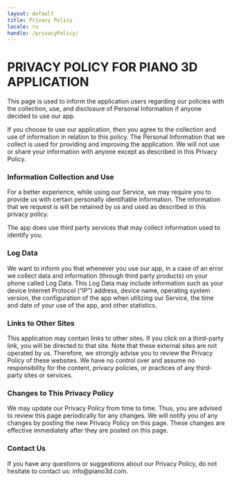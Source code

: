 ```yaml
---
layout: default
title: Privacy Policy
locale: ru
handle: /privacyPolicy/
---
```


<div class="container col-10 col-md-6 privacy-policy p-4">
		<h1 class="mt-2 mb-3">PRIVACY POLICY FOR PIANO 3D APPLICATION</h1>
		<p>
			This page is used to inform the application users regarding our policies with the collection, use, and disclosure of Personal
			Information if anyone decided to use our app.
		</p>
		<p>
			If you choose to use our application, then you agree to the collection and use of information in relation to this policy.
			The Personal Information that we collect is used for providing and improving the application. We will not use or share
			your information with anyone except as described in this Privacy Policy.
		</p>
		<h3>Information Collection and Use</h3>
		<p>
			For a better experience, while using our Service, we may require you to provide us with certain personally identifiable information.
			The information that we request is will be retained by us and used as described in this privacy policy.
		</p>
		<p>
			The app does use third party services that may collect information used to identify you.
		</p>
		<h3>Log Data</h3>
		<p>
			We want to inform you that whenever you use our app, in a case of an error we collect data and information (through third
			party products) on your phone called Log Data. This Log Data may include information such as your device Internet Protocol
			(“IP”) address, device name, operating system version, the configuration of the app when utilizing our Service, the time
			and date of your use of the app, and other statistics.
		</p>
		<h3>Links to Other Sites</h3>
		<p>
			This application may contain links to other sites. If you click on a third-party link, you will be directed to that site.
			Note that these external sites are not operated by us. Therefore, we strongly advise you to review the Privacy Policy
			of these websites. We have no control over and assume no responsibility for the content, privacy policies, or practices
			of any third-party sites or services.
		</p>
		<h3>
			Changes to This Privacy Policy
		</h3>
		<p>
			We may update our Privacy Policy from time to time. Thus, you are advised to review this page periodically for any changes.
			We will notify you of any changes by posting the new Privacy Policy on this page. These changes are effective immediately
			after they are posted on this page.
		</p>
		<h3>
			Contact Us
		</h3>
		<p>
			If you have any questions or suggestions about our Privacy Policy, do not hesitate to contact us: info@piano3d.com.
		</p>
</div>
